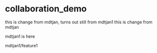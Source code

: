 # collaboration_demo
this is change from mdtjan, turns out still from mdtjan1
this is change from mdtjan

mdtjan1 is here

mdtjan1/feature1
